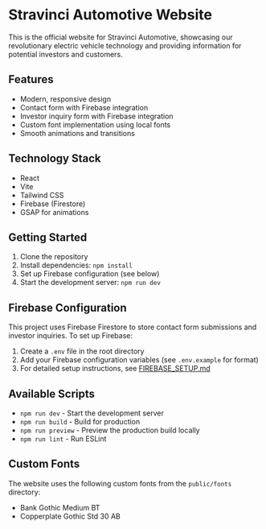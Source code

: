 # Stravinci Automotive Website

This is the official website for Stravinci Automotive, showcasing our revolutionary electric vehicle technology and providing information for potential investors and customers.

## Features

- Modern, responsive design
- Contact form with Firebase integration
- Investor inquiry form with Firebase integration
- Custom font implementation using local fonts
- Smooth animations and transitions

## Technology Stack

- React
- Vite
- Tailwind CSS
- Firebase (Firestore)
- GSAP for animations

## Getting Started

1. Clone the repository
2. Install dependencies: `npm install`
3. Set up Firebase configuration (see below)
4. Start the development server: `npm run dev`

## Firebase Configuration

This project uses Firebase Firestore to store contact form submissions and investor inquiries. To set up Firebase:

1. Create a `.env` file in the root directory
2. Add your Firebase configuration variables (see `.env.example` for format)
3. For detailed setup instructions, see [FIREBASE_SETUP.md](./FIREBASE_SETUP.md)

## Available Scripts

- `npm run dev` - Start the development server
- `npm run build` - Build for production
- `npm run preview` - Preview the production build locally
- `npm run lint` - Run ESLint

## Custom Fonts

The website uses the following custom fonts from the `public/fonts` directory:
- Bank Gothic Medium BT
- Copperplate Gothic Std 30 AB
